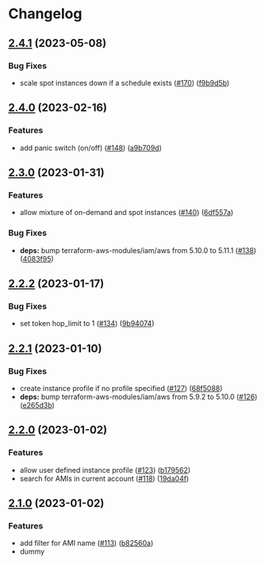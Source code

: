 # Changelog

## [2.4.1](https://github.com/Hapag-Lloyd/terraform-aws-bastion-host-ssm/compare/2.4.0...2.4.1) (2023-05-08)


### Bug Fixes

* scale spot instances down if a schedule exists ([#170](https://github.com/Hapag-Lloyd/terraform-aws-bastion-host-ssm/issues/170)) ([f9b9d5b](https://github.com/Hapag-Lloyd/terraform-aws-bastion-host-ssm/commit/f9b9d5bd4341913692610389fa47abdcf0d9e6cd))

## [2.4.0](https://github.com/Hapag-Lloyd/terraform-aws-bastion-host-ssm/compare/2.3.0...2.4.0) (2023-02-16)


### Features

* add panic switch (on/off) ([#148](https://github.com/Hapag-Lloyd/terraform-aws-bastion-host-ssm/issues/148)) ([a9b709d](https://github.com/Hapag-Lloyd/terraform-aws-bastion-host-ssm/commit/a9b709d3a0e09cd4d4b1c97d52fe9a924b2a14ce))

## [2.3.0](https://github.com/Hapag-Lloyd/terraform-aws-bastion-host-ssm/compare/2.2.2...2.3.0) (2023-01-31)


### Features

* allow mixture of on-demand and spot instances ([#140](https://github.com/Hapag-Lloyd/terraform-aws-bastion-host-ssm/issues/140)) ([6df557a](https://github.com/Hapag-Lloyd/terraform-aws-bastion-host-ssm/commit/6df557ac14a2602254c19d83393d87116a99765e))


### Bug Fixes

* **deps:** bump terraform-aws-modules/iam/aws from 5.10.0 to 5.11.1 ([#138](https://github.com/Hapag-Lloyd/terraform-aws-bastion-host-ssm/issues/138)) ([4083f95](https://github.com/Hapag-Lloyd/terraform-aws-bastion-host-ssm/commit/4083f9551e2f3de519bdea50fd04bb66a1f07562))

## [2.2.2](https://github.com/Hapag-Lloyd/terraform-aws-bastion-host-ssm/compare/2.2.1...2.2.2) (2023-01-17)


### Bug Fixes

* set token hop_limit to 1 ([#134](https://github.com/Hapag-Lloyd/terraform-aws-bastion-host-ssm/issues/134)) ([9b94074](https://github.com/Hapag-Lloyd/terraform-aws-bastion-host-ssm/commit/9b940747f7d0c036c9c37965cea5e046a07a7a8d))

## [2.2.1](https://github.com/Hapag-Lloyd/terraform-aws-bastion-host-ssm/compare/2.2.0...2.2.1) (2023-01-10)


### Bug Fixes

* create instance profile if no profile specified ([#127](https://github.com/Hapag-Lloyd/terraform-aws-bastion-host-ssm/issues/127)) ([68f5088](https://github.com/Hapag-Lloyd/terraform-aws-bastion-host-ssm/commit/68f50880e999abebc5b393d1ed6bcdf94fa21817))
* **deps:** bump terraform-aws-modules/iam/aws from 5.9.2 to 5.10.0 ([#126](https://github.com/Hapag-Lloyd/terraform-aws-bastion-host-ssm/issues/126)) ([e265d3b](https://github.com/Hapag-Lloyd/terraform-aws-bastion-host-ssm/commit/e265d3b44876372795a7803f5658d2c35f8da672))

## [2.2.0](https://github.com/Hapag-Lloyd/terraform-aws-bastion-host-ssm/compare/2.1.0...2.2.0) (2023-01-02)


### Features

* allow user defined instance profile ([#123](https://github.com/Hapag-Lloyd/terraform-aws-bastion-host-ssm/issues/123)) ([b179562](https://github.com/Hapag-Lloyd/terraform-aws-bastion-host-ssm/commit/b17956271c45fd4731847dc1bd4b5c9b775bfb82))
* search for AMIs in current account ([#118](https://github.com/Hapag-Lloyd/terraform-aws-bastion-host-ssm/issues/118)) ([19da04f](https://github.com/Hapag-Lloyd/terraform-aws-bastion-host-ssm/commit/19da04fa30e9d05a09e5e4436820b4060676f294))

## [2.1.0](https://github.com/Hapag-Lloyd/terraform-aws-bastion-host-ssm/compare/2.0.16...2.1.0) (2023-01-02)


### Features

* add filter for AMI name ([#113](https://github.com/Hapag-Lloyd/terraform-aws-bastion-host-ssm/issues/113)) ([b82560a](https://github.com/Hapag-Lloyd/terraform-aws-bastion-host-ssm/commit/b82560a1e8180d3bd4555963aa1e3e8b3d22f0ef))
* dummy
